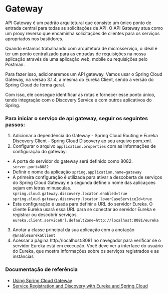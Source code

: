 # Gateway

API Gateway é um padrão arquitetural que consiste um único ponto de entrada central para todas as solicitações de API. 
O API Gateway atua como um proxy reverso que encaminha solicitações de clientes para os serviços apropriados nos 
bastidores.

Quando estamos trabalhando com arquitetura de microsserviço, o ideal é ter um ponto centralizado para as entradas de 
requisições na nossa aplicação através de uma aplicação web, mobile ou requisições pelo Postman.

Para fazer isso, adicionaremos um API gateway. Vamos usar o Spring Cloud Gateway, na versão 3.1.4, a mesma do 
Eureka Client, sendo a versão do Spring Cloud de forma geral.

Com isso, ele consegue identificar as rotas e fornecer esse ponto único, tendo integração com o Discovery Service e com 
outros aplicativos do Spring.

### Para iniciar o serviço de api gateway, seguir os seguintes passos:
1) Adicionar a dependência do Gateway - Spring Cloud Routing e Eureka Discovery Client - Spring Cloud Discovery ao seu 
arquivo pom.xml.
2) Configurar o arquivo `application.properties` com as informações de configuração do gateway:
* A porta do servidor do gateway será definido como 8082.
`server.port=8082`
* Definir o nome da aplicação
`spring.application.name=gateway`
* A primeira configuração é utilizada para ativar a descoberta de serviços do Spring Cloud Gateway e a segunda define
o nome das aplicaçoes sejam em letras minusculas.
`spring.cloud.gateway.discovery.locator.enabled=true`
`spring.cloud.gateway.discovery.locator.lowerCaseServiceId=true`
* Esta configuração é usada para definir a URL do servidor Eureka. O cliente Eureka usará essa URL para se conectar ao 
servidor Eureka e registrar ou descobrir serviços.
`eureka.client.serviceUrl.defaultZone=http://localhost:8081/eureka`
3) Anotar a classe principal da sua aplicação com a anotação `@EnableEurekaClient`
4) Acessar a página http://localhost:8081 no navegador para verificar se o servidor Eureka está em execução. 
Você deve ver a interface do usuário do Eureka, que mostra informações sobre os serviços registrados e as instâncias

### Documentação de referência

* [Using Spring Cloud Gateway](https://github.com/spring-cloud-samples/spring-cloud-gateway-sample)
* [Service Registration and Discovery with Eureka and Spring Cloud](https://spring.io/guides/gs/service-registration-and-discovery/)

